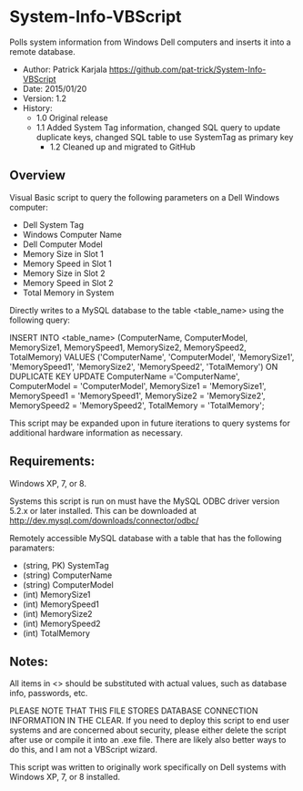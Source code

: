 # System-Info-VBScript
Polls system information from Windows Dell computers and inserts it into a remote database.

* Author:  Patrick Karjala https://github.com/pat-trick/System-Info-VBScript
* Date:  2015/01/20
* Version:  1.2
* History:
  * 1.0 Original release
  * 1.1 Added System Tag information, changed SQL query to update duplicate keys, changed SQL table to use SystemTag as primary key
	* 1.2 Cleaned up and migrated to GitHub

## Overview

Visual Basic script to query the following parameters on a Dell Windows computer:

* Dell System Tag
* Windows Computer Name
* Dell Computer Model
* Memory Size in Slot 1
* Memory Speed in Slot 1
* Memory Size in Slot 2
* Memory Speed in Slot 2
* Total Memory in System

Directly writes to a MySQL database to the table <table_name> using the following query:

INSERT INTO <table_name> (ComputerName, ComputerModel, MemorySize1, MemorySpeed1, MemorySize2,
      MemorySpeed2, TotalMemory) VALUES ('ComputerName', 'ComputerModel', 'MemorySize1', 'MemorySpeed1',
      'MemorySize2', 'MemorySpeed2', 'TotalMemory')
ON DUPLICATE KEY UPDATE ComputerName ='ComputerName', ComputerModel = 'ComputerModel',
      MemorySize1 = 'MemorySize1', MemorySpeed1 = 'MemorySpeed1', MemorySize2 = 'MemorySize2',
      MemorySpeed2 = 'MemorySpeed2', TotalMemory = 'TotalMemory';

This script may be expanded upon in future iterations to query systems for
additional hardware information as necessary.

## Requirements:

Windows XP, 7, or 8.

Systems this script is run on must have the MySQL ODBC driver version 5.2.x or later installed.
This can be downloaded at http://dev.mysql.com/downloads/connector/odbc/

Remotely accessible MySQL database with a table that has the following paramaters:

* (string, PK) SystemTag
* (string) ComputerName
* (string) ComputerModel
* (int) MemorySize1
* (int) MemorySpeed1
* (int) MemorySize2
* (int) MemorySpeed2
* (int) TotalMemory

## Notes: 

All items in <> should be substituted with actual values, such as database info, passwords, etc.

PLEASE NOTE THAT THIS FILE STORES DATABASE CONNECTION INFORMATION IN THE CLEAR.
If you need to deploy this script to end user systems and are concerned about security,
please either delete the script after use or compile it into an .exe file.  There
are likely also better ways to do this, and I am not a VBScript wizard.

This script was written to originally work specifically on Dell systems with Windows XP, 7, or 8 installed.

